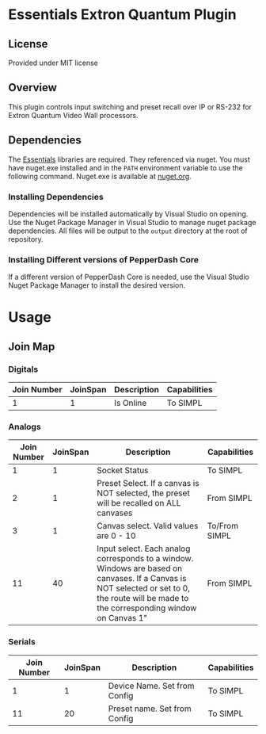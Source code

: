 # Essentials Extron Quantum Plugin

## License

Provided under MIT license

## Overview

This plugin controls input switching and preset recall over IP or RS-232 for Extron Quantum Video Wall processors.


## Dependencies

The [Essentials](https://github.com/PepperDash/Essentials) libraries are required. They referenced via nuget. You must have nuget.exe installed and in the `PATH` environment variable to use the following command. Nuget.exe is available at [nuget.org](https://dist.nuget.org/win-x86-commandline/latest/nuget.exe).

### Installing Dependencies

Dependencies will be installed automatically by Visual Studio on opening. Use the Nuget Package Manager in
Visual Studio to manage nuget package dependencies. All files will be output to the `output` directory at the root of
repository.

### Installing Different versions of PepperDash Core

If a different version of PepperDash Core is needed, use the Visual Studio Nuget Package Manager to install the desired
version.

# Usage

## Join Map

### Digitals

| Join Number | JoinSpan | Description | Capabilities |
| ----------- | -------- | ----------- | ------------ |
| 1 | 1 | Is Online | To SIMPL |

### Analogs

| Join Number | JoinSpan | Description | Capabilities |
| ----------- | -------- | ----------- | ------------ |
| 1 | 1 | Socket Status | To SIMPL |
| 2 | 1 | Preset Select. If a canvas is NOT selected, the preset will be recalled on ALL canvases | From SIMPL |
| 3 | 1 | Canvas select. Valid values are 0 - 10 | To/From SIMPL |
| 11 | 40 | Input select. Each analog corresponds to a window. Windows are based on canvases. If a Canvas is NOT selected or set to 0, the route will be made to the corresponding window on Canvas 1" | From SIMPL |

### Serials

| Join Number | JoinSpan | Description | Capabilities |
| ----------- | -------- | ----------- | ------------ |
| 1 | 1 | Device Name. Set from Config | To SIMPL |
| 11 | 20 | Preset name. Set from Config | To SIMPL |
